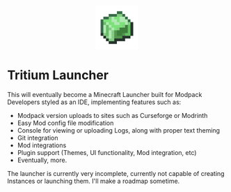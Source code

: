 <div align="center">
  <img src="https://github.com/FooterManDev/Tritium-Launcher/blob/master/src/main/resources/icons/tritium.png" alt="Description" width="100" height="100">
</div>    
 
# Tritium Launcher

This will eventually become a Minecraft Launcher built for Modpack Developers styled as an IDE, implementing features such as:
* Modpack version uploads to sites such as Curseforge or Modrinth
* Easy Mod config file modification
* Console for viewing or uploading Logs, along with proper text theming
* Git integration
* Mod integrations
* Plugin support (Themes, UI functionality, Mod integration, etc)
* Eventually, more.

The launcher is currently very incomplete, currently not capable of creating Instances or launching them. I'll make a roadmap sometime.
